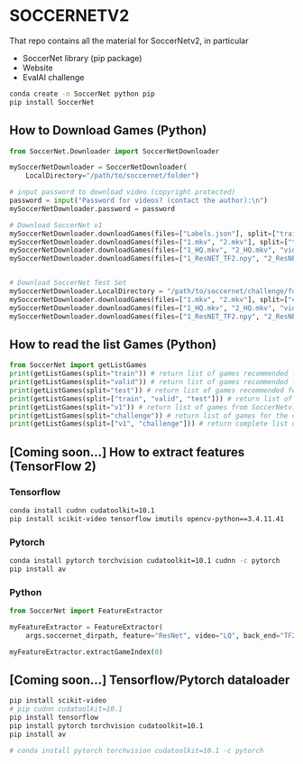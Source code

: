 # SOCCERNETV2

That repo contains all the material for SoccerNetv2, in particular

 - SoccerNet library (pip package)
 - Website
 - EvalAI challenge


```bash
conda create -n SoccerNet python pip
pip install SoccerNet
```

## How to Download Games (Python)

```python
from SoccerNet.Downloader import SoccerNetDownloader

mySoccerNetDownloader = SoccerNetDownloader(
    LocalDirectory="/path/to/soccernet/folder")

# input password to download video (copyright protected)
password = input("Password for videos? (contact the author):\n")
mySoccerNetDownloader.password = password

# Download SoccerNet v1
mySoccerNetDownloader.downloadGames(files=["Labels.json"], split=["train","valid","test"]) # download labels
mySoccerNetDownloader.downloadGames(files=["1.mkv", "2.mkv"], split=["train","valid","test"]) # download LQ Videos
mySoccerNetDownloader.downloadGames(files=["1_HQ.mkv", "2_HQ.mkv", "video.ini"], split=["train","valid","test"]) # download HQ Videos
mySoccerNetDownloader.downloadGames(files=["1_ResNET_TF2.npy", "2_ResNET_TF2.npy"], split=["train","valid","test"]) # download Features


# Download SoccerNet Test Set
mySoccerNetDownloader.LocalDirectory = "/path/to/soccernet/challenge/folder"
mySoccerNetDownloader.downloadGames(files=["1.mkv", "2.mkv"], split=["challenge"]) # download LQ Videos
mySoccerNetDownloader.downloadGames(files=["1_HQ.mkv", "2_HQ.mkv", "video.ini"], split=["challenge"]) # download HQ Videos
mySoccerNetDownloader.downloadGames(files=["1_ResNET_TF2.npy", "2_ResNET_TF2.npy"], split=["challenge"]) # download Features
```

## How to read the list Games (Python)

```python
from SoccerNet import getListGames
print(getListGames(split="train")) # return list of games recommended for training
print(getListGames(split="valid")) # return list of games recommended for validation
print(getListGames(split="test")) # return list of games recommended for testing
print(getListGames(split=["train", "valid", "test"])) # return list of games for training, validation and testing
print(getListGames(split="v1")) # return list of games from SoccerNetv1 (train/valid/test)
print(getListGames(split="challenge")) # return list of games for the challenge
print(getListGames(split=["v1", "challenge"])) # return complete list of games

```

## [Coming soon...] How to extract features (TensorFlow 2)

### Tensorflow
```bash
conda install cudnn cudatoolkit=10.1
pip install scikit-video tensorflow imutils opencv-python==3.4.11.41
```

### Pytorch
```bash
conda install pytorch torchvision cudatoolkit=10.1 cudnn -c pytorch
pip install av
```
### Python
```python
from SoccerNet import FeatureExtractor

myFeatureExtractor = FeatureExtractor(
    args.soccernet_dirpath, feature="ResNet", video="LQ", back_end="TF2")

myFeatureExtractor.extractGameIndex(0)
```

## [Coming soon...] Tensorflow/Pytorch dataloader

```bash
pip install scikit-video
# pip cudnn cudatoolkit=10.1
pip install tensorflow
pip install pytorch torchvision cudatoolkit=10.1
pip install av

# conda install pytorch torchvision cudatoolkit=10.1 -c pytorch
```
